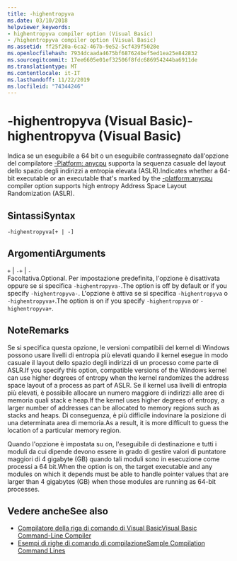```yaml
---
title: -highentropyva
ms.date: 03/10/2018
helpviewer_keywords:
- highentropyva compiler option (Visual Basic)
- /highentropyva compiler option (Visual Basic)
ms.assetid: ff25f20a-6ca2-467b-9e52-5cf439f5028e
ms.openlocfilehash: 7934dcaada4675bf687624bef5ed1ea25e842832
ms.sourcegitcommit: 17ee6605e01ef32506f8fdc686954244ba6911de
ms.translationtype: MT
ms.contentlocale: it-IT
ms.lasthandoff: 11/22/2019
ms.locfileid: "74344246"
---
```

# <a name="-highentropyva-visual-basic"></a><span data-ttu-id="1a50b-102">-highentropyva (Visual Basic)</span><span class="sxs-lookup"><span data-stu-id="1a50b-102">-highentropyva (Visual Basic)</span></span>
<span data-ttu-id="1a50b-103">Indica se un eseguibile a 64 bit o un eseguibile contrassegnato dall'opzione del compilatore [-Platform: anycpu](../../../visual-basic/reference/command-line-compiler/platform.md) supporta la sequenza casuale del layout dello spazio degli indirizzi a entropia elevata (ASLR).</span><span class="sxs-lookup"><span data-stu-id="1a50b-103">Indicates whether a 64-bit executable or an executable that's marked by the [-platform:anycpu](../../../visual-basic/reference/command-line-compiler/platform.md) compiler option supports high entropy Address Space Layout Randomization (ASLR).</span></span>  
  
## <a name="syntax"></a><span data-ttu-id="1a50b-104">Sintassi</span><span class="sxs-lookup"><span data-stu-id="1a50b-104">Syntax</span></span>  
  
```console  
-highentropyva[+ | -]  
```  
  
## <a name="arguments"></a><span data-ttu-id="1a50b-105">Argomenti</span><span class="sxs-lookup"><span data-stu-id="1a50b-105">Arguments</span></span>  
 <span data-ttu-id="1a50b-106">`+` &#124; `-`</span><span class="sxs-lookup"><span data-stu-id="1a50b-106">`+` &#124; `-`</span></span>  
 <span data-ttu-id="1a50b-107">Facoltativa.</span><span class="sxs-lookup"><span data-stu-id="1a50b-107">Optional.</span></span> <span data-ttu-id="1a50b-108">Per impostazione predefinita, l'opzione è disattivata oppure se si specifica `-highentropyva-`.</span><span class="sxs-lookup"><span data-stu-id="1a50b-108">The option is off by default or if you specify `-highentropyva-`.</span></span> <span data-ttu-id="1a50b-109">L'opzione è attiva se si specifica `-highentropyva` o `-highentropyva+`.</span><span class="sxs-lookup"><span data-stu-id="1a50b-109">The option is on if you specify `-highentropyva` or `-highentropyva+`.</span></span>  
  
## <a name="remarks"></a><span data-ttu-id="1a50b-110">Note</span><span class="sxs-lookup"><span data-stu-id="1a50b-110">Remarks</span></span>  
 <span data-ttu-id="1a50b-111">Se si specifica questa opzione, le versioni compatibili del kernel di Windows possono usare livelli di entropia più elevati quando il kernel esegue in modo casuale il layout dello spazio degli indirizzi di un processo come parte di ASLR.</span><span class="sxs-lookup"><span data-stu-id="1a50b-111">If you specify this option, compatible versions of the Windows kernel can use higher degrees of entropy when the kernel randomizes the address space layout of a process as part of ASLR.</span></span> <span data-ttu-id="1a50b-112">Se il kernel usa livelli di entropia più elevati, è possibile allocare un numero maggiore di indirizzi alle aree di memoria quali stack e heap.</span><span class="sxs-lookup"><span data-stu-id="1a50b-112">If the kernel uses higher degrees of entropy, a larger number of addresses can be allocated to memory regions such as stacks and heaps.</span></span> <span data-ttu-id="1a50b-113">Di conseguenza, è più difficile indovinare la posizione di una determinata area di memoria.</span><span class="sxs-lookup"><span data-stu-id="1a50b-113">As a result, it is more difficult to guess the location of a particular memory region.</span></span>  
  
 <span data-ttu-id="1a50b-114">Quando l'opzione è impostata su on, l'eseguibile di destinazione e tutti i moduli da cui dipende devono essere in grado di gestire valori di puntatore maggiori di 4 gigabyte (GB) quando tali moduli sono in esecuzione come processi a 64 bit.</span><span class="sxs-lookup"><span data-stu-id="1a50b-114">When the option is on, the target executable and any modules on which it depends must be able to handle pointer values that are larger than 4 gigabytes (GB) when those modules are running as 64-bit processes.</span></span>  
  
## <a name="see-also"></a><span data-ttu-id="1a50b-115">Vedere anche</span><span class="sxs-lookup"><span data-stu-id="1a50b-115">See also</span></span>

- [<span data-ttu-id="1a50b-116">Compilatore della riga di comando di Visual Basic</span><span class="sxs-lookup"><span data-stu-id="1a50b-116">Visual Basic Command-Line Compiler</span></span>](../../../visual-basic/reference/command-line-compiler/index.md)
- [<span data-ttu-id="1a50b-117">Esempi di righe di comando di compilazione</span><span class="sxs-lookup"><span data-stu-id="1a50b-117">Sample Compilation Command Lines</span></span>](../../../visual-basic/reference/command-line-compiler/sample-compilation-command-lines.md)
